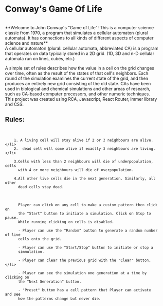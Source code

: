 # Conway's Game Of Life

<br>
**Welcome to John Conway's "Game of Life"! This is a computer science classic from 1970, a program that simulates a cellular automaton (plural automata). It has connections to all kinds of different aspects of computer science and nature**
<br>
A cellular automaton (plural: cellular automata, abbreviated CA) is a program that operates on data typically stored in a 2D grid. (1D, 3D and n-D cellular automata run on lines, cubes, etc.)

A simple set of rules describes how the value in a cell on the grid changes over time, often as the result of the states of that cell's neighbors.
Each round of the simulation examines the current state of the grid, and then produces an entirely new grid consisting of the old state.
CAs have been used in biological and chemical simulations and other areas of research, such as CA-based computer processors, and other numeric techniques.
<br>
This project was created using RCA, Javascript, React Router, immer library and CSS.

## Rules:
<br>

        1. A living cell will stay alive if 2 or 3 neighbours are alive.</li>
        2.  dead cell will come alive if exactly 3 neighbours are living.</li>

        3.Cells with less than 2 neighbours will die of underpopulation, cells
          with 4 or more neighbours will die of overpopulation.

        4.All other live cells die in the next generation. Similarly, all other
          dead cells stay dead.

<br>
      
          Player can click on any cell to make a custom pattern then click on
          the "Start" button to initiate a simulation. Click on Stop to pause.
          While running clicking on cells is disabled.
        
          - Player can use the "Random" button to generate a random number of live
          cells onto the grid.
        
          - Player can use the "Start/Stop" button to initiate or stop a
          simmulation.
     
          - Player can clear the previous grid with the "Clear" button.</li>
     
          - Player can see the simulation one generation at a time by clicking on
          the "Next Generation" button.
        
          - "Preset" button has a cell pattern that Player can activate and see
          how the patterns change but never die.
